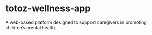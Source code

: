 # totoz-wellness-app
A web-based platform designed to support caregivers in promoting children’s mental health.
